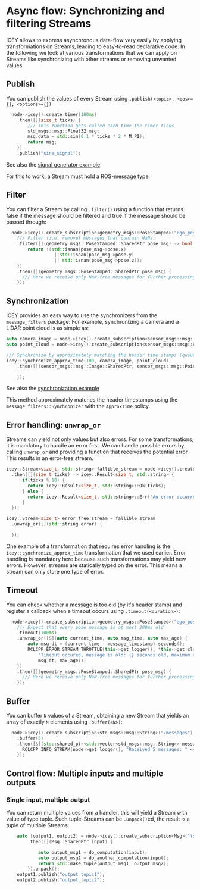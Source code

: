 # Async flow: Synchronizing and filtering Streams

ICEY allows to express asynchronous data-flow very easily by applying transformations on Streams, leading to easy-to-read declarative code. 
In the following we look at various transformations that we can apply on Streams like  synchronizing with other streams or removing unwanted values.

## Publish

You can publish the values of every Stream using `.publish(<topic>, <qos>={}, <options>={})`

```cpp
  node->icey().create_timer(100ms)
    .then([](size_t ticks) {
        /// This function gets called each time the timer ticks
        std_msgs::msg::Float32 msg;
        msg.data = std::sin(0.1 * ticks * 2 * M_PI);
        return msg;
    })
    .publish("sine_signal");
```
See also the [signal generator example](../../../icey_examples/src/signal_generator.cpp):

For this to work, a Stream must hold a ROS-message type. 

## Filter 

You can filter a Stream by calling `.filter()` using a function that returns false if the message should be filtered and true if the message should be passed through: 

```cpp
  node->icey().create_subscription<geometry_msgs::PoseStamped>("ego_pose")
    /// Filter (i.e. remove) messages that contain NaNs:
    .filter([](geometry_msgs::PoseStamped::SharedPtr pose_msg) -> bool {
        return !(std::isnan(pose_msg->pose.x) 
                  ||std::isnan(pose_msg->pose.y) 
                  || std::isnan(pose_msg->pose.z));
    })
    .then([](geometry_msgs::PoseStamped::SharedPtr pose_msg) {
      /// Here we receive only NaN-free messages for further processing
    });
```

## Synchronization 

ICEY provides an easy way to use the synchronizers from the `message_filters` package: For example, synchronizing a camera and a LiDAR point cloud is as simple as:

```cpp
auto camera_image = node->icey().create_subscription<sensor_msgs::msg::Image>("camera");
auto point_cloud = node->icey().create_subscription<sensor_msgs::msg::PointCloud2>("point_cloud");

/// Synchronize by approximately matching the header time stamps (queue_size=100):
icey::synchronize_approx_time(100, camera_image, point_cloud)
    .then([](sensor_msgs::msg::Image::SharedPtr, sensor_msgs::msg::PointCloud2::SharedPtr) {

    });
```

See also the [synchronization example](../../../icey_examples/src/synchronization.cpp)

This method approximately matches the header timestamps using the `message_filters::Synchronizer` with the `ApproxTime` policy. 

## Error handling: `unwrap_or`

Streams can yield not only values but also errors. 
For some transformations, it is mandatory to handle an error first. We can handle possible errors by calling `unwrap_or` and providing a function that receives the potential error. This results in an error-free stream.

```cpp
icey::Stream<size_t, std::string> fallible_stream = node->icey().create_timer(100ms)
  .then([](size_t ticks) -> icey::Result<size_t, std::string> {
      if(ticks % 10) {
        return icey::Result<size_t, std::string>::Ok(ticks);
      } else {
        return icey::Result<size_t, std::string>::Err("An error occurred");
      }
  });

icey::Stream<size_t> error_free_stream = fallible_stream
  .unwrap_or([](std::string error) {

  });
```

One example of a transformation that requires error handling is the `icey::synchronize_approx_time` transformation that we used earlier.
Error handling is mandatory here because such transformations may yield new errors.
However, streams are statically typed on the error. This means a stream can only store one type of error.

## Timeout 

You can check whether a message is too old (by it's header stamp) and register a callback when a timeout occurs using `.timeout(<duration>)`:

```cpp
  node->icey().create_subscription<geometry_msgs::PoseStamped>("ego_pose")
    /// Expect that every pose message is at most 200ms old
    .timeout(100ms)
    .unwrap_or([&](auto current_time, auto msg_time, auto max_age) {
        auto msg_dt = (current_time - message_timestamp).seconds();
        RCLCPP_ERROR_STREAM_THROTTLE(this->get_logger(), *this->get_clock(), 1000, fmt::format(
            "Timeout occured, message is old: {} seconds old, maximum allowed is {} seconds",
            msg_dt, max_age));
    }) 
    .then([](geometry_msgs::PoseStamped::SharedPtr pose_msg) {
      /// Here we receive only NaN-free messages for further processing
    });
```

## Buffer 

You can buffer `N` values of a Stream, obtaining a new Stream that yields an array of exactly `N` elements using `.buffer(<N>)`: 
```cpp 
  node->icey().create_subscription<std_msgs::msg::String>("/messages")
    .buffer(5)
    .then([&](std::shared_ptr<std::vector<std_msgs::msg::String>> messages) { 
      RCLCPP_INFO_STREAM(node->get_logger(), "Received 5 messages: " << fmt::format());
    });
``` 

## Control flow: Multiple inputs and multiple outputs

### Single input, multiple output

You can return multiple values from a handler, this will yield a Stream with value of type tuple. 
Such tuple-Streams can be `.unpack()`ed, the result is a tuple of multiple Streams: 

```cpp 
    auto [output1, output2] = node->icey().create_subscription<Msg>("topic", 1)
        .then([](Msg::SharedPtr input) {

            auto output_msg1 = do_computation(input);
            auto output_msg2 = do_another_computation(input);
            return std::make_tuple(output_msg1, output_msg2);
        }).unpack();
    output1.publish("output_topic1");
    output2.publish("output_topic2");
```